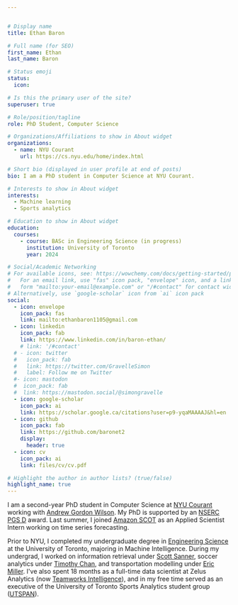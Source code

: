 ```yaml
---


# Display name
title: Ethan Baron

# Full name (for SEO)
first_name: Ethan
last_name: Baron

# Status emoji
status:
  icon:

# Is this the primary user of the site?
superuser: true

# Role/position/tagline
role: PhD Student, Computer Science

# Organizations/Affiliations to show in About widget
organizations:
  - name: NYU Courant
    url: https://cs.nyu.edu/home/index.html

# Short bio (displayed in user profile at end of posts)
bio: I am a PhD student in Computer Science at NYU Courant.

# Interests to show in About widget
interests:
  - Machine learning
  - Sports analytics

# Education to show in About widget
education:
  courses:
    - course: BASc in Engineering Science (in progress)
      institution: University of Toronto
      year: 2024

# Social/Academic Networking
# For available icons, see: https://wowchemy.com/docs/getting-started/page-builder/#icons
#   For an email link, use "fas" icon pack, "envelope" icon, and a link in the
#   form "mailto:your-email@example.com" or "/#contact" for contact widget.
# Alternatively, use `google-scholar` icon from `ai` icon pack
social:
  - icon: envelope
    icon_pack: fas
    link: mailto:ethanbaron1105@gmail.com
  - icon: linkedin
    icon_pack: fab
    link: https://www.linkedin.com/in/baron-ethan/
    # link: '/#contact'
  # - icon: twitter
  #   icon_pack: fab
  #   link: https://twitter.com/GravelleSimon
  #   label: Follow me on Twitter
  #- icon: mastodon
  #  icon_pack: fab
  #  link: https://mastodon.social/@simongravelle
  - icon: google-scholar
    icon_pack: ai
    link: https://scholar.google.ca/citations?user=p9-yqaMAAAAJ&hl=en
  - icon: github
    icon_pack: fab
    link: https://github.com/baronet2
    display:
      header: true
  - icon: cv
    icon_pack: ai
    link: files/cv/cv.pdf

# Highlight the author in author lists? (true/false)
highlight_name: true
---
```


I am a second-year PhD student in Computer Science at [NYU Courant](https://cs.nyu.edu/home/index.html) working with [Andrew Gordon Wilson](https://cims.nyu.edu/~andrewgw/). My PhD is supported by an [NSERC PGS D](https://www.nserc-crsng.gc.ca/students-etudiants/pg-cs/bellandpostgrad-belletsuperieures_eng.asp) award. Last summer, I joined [Amazon SCOT](https://www.amazon.science/tag/supply-chain-optimization-technologies) as an Applied Scientist Intern working on time series forecasting.

Prior to NYU, I completed my undergraduate degree in [Engineering Science](https://engsci.utoronto.ca/program/what-is-engsci/) at the University of Toronto, majoring in Machine Intelligence. During my undergrad, I worked on information retrieval under [Scott Sanner](https://d3m.mie.utoronto.ca/members/ssanner/), soccer analytics under [Timothy Chan](https://chan.mie.utoronto.ca/), and transportation modelling under [Eric Miller](https://civmin.utoronto.ca/home/about-us/directory/professors/eric-miller/). I've also spent 18 months as a full-time data scientist at Zelus Analytics (now [Teamworks Intelligence](https://teamworks.com/intelligence/)), and in my free time served as an executive of the University of Toronto Sports Analytics student group ([UTSPAN](https://sportsanalytics.sa.utoronto.ca/)).
